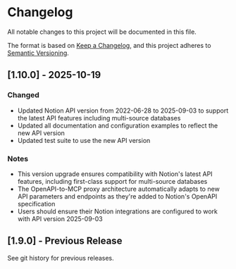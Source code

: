 # Changelog

All notable changes to this project will be documented in this file.

The format is based on [Keep a Changelog](https://keepachangelog.com/en/1.0.0/),
and this project adheres to [Semantic Versioning](https://semver.org/spec/v2.0.0.html).

## [1.10.0] - 2025-10-19

### Changed
- Updated Notion API version from 2022-06-28 to 2025-09-03 to support the latest API features including multi-source databases
- Updated all documentation and configuration examples to reflect the new API version
- Updated test suite to use the new API version

### Notes
- This version upgrade ensures compatibility with Notion's latest API features, including first-class support for multi-source databases
- The OpenAPI-to-MCP proxy architecture automatically adapts to new API parameters and endpoints as they're added to Notion's OpenAPI specification
- Users should ensure their Notion integrations are configured to work with API version 2025-09-03

## [1.9.0] - Previous Release

See git history for previous releases.
